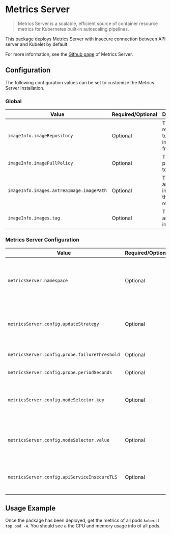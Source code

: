 # Metrics Server

> Metrics Server is a scalable, efficient source of container resource metrics for Kubernetes built-in autoscaling pipelines.

This package deploys Metrics Server with insecure connection between API server and Kubelet by default.

For more information, see the [Github page](https://github.com/kubernetes-sigs/metrics-server) of Metrics Server.

## Configuration

The following configuration values can be set to customize the Metrics Server installation.

### Global

| Value | Required/Optional | Description |
|-------|-------------------|-------------|
| `imageInfo.imageRepository`| Optional | The image repository to fetch the images from. |
| `imageInfo.imagePullPolicy` | Optional | The image pull policy to use. |
| `imageInfo.images.antreaImage.imagePath` | Optional | The path of antrea image in the repository. |
| `imageInfo.images.tag` | Optional | The tag of antrea image. |

### Metrics Server Configuration

| Value | Required/Optional | Description |
|-------|-------------------|-------------|
| `metricsServer.namespace` | Optional | The namespace in which to deploy resources. Default: kube-system |
| `metricsServer.config.updateStrategy` | Optional | The update strategy of the deployment. Default: RollingUpdate |
| `metricsServer.config.probe.failureThreshold` | Optional | Probe failure threshold. Default: 3. |
| `metricsServer.config.probe.periodSeconds` | Optional | Probe period. Default: 10 . |
| `metricsServer.config.nodeSelector.key` | Optional | Select which node should Metrics-server pod runs on. Default: null. |
| `metricsServer.config.nodeSelector.value` | Optional | Select which node should Metrics-server pod runs on. Default: null. |
| `metricsServer.config.apiServiceInsecureTLS`| Optional | Insecure connection between API service. Default: True. |

## Usage Example

Once the package has been deployed, get the metrics of all pods `kubectl top pod -A`. You should see a the CPU and memory usage info of all pods.
